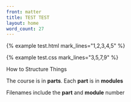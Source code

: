 ```yaml
---
front: matter
title: TEST TEST
layout: home
word_count: 27
---
```

{% example test.html mark_lines="1,2,3,4,5" %}

{% example test.css mark_lines="3,5,7,9" %}

How to Structure Things

The course is in **parts**. Each **part** is in **modules**

Filenames include the **part** and **module** number



 




